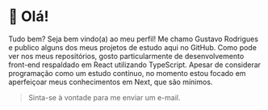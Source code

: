 <h1>👋 Olá!</h1>

<p>Tudo bem? Seja bem vindo(a) ao meu perfil! Me chamo Gustavo Rodrigues e publico alguns dos meus projetos de estudo aqui no GitHub. Como pode ver nos meus repositórios, gosto particularmente de desenvolvemento front-end respaldado em React utilizando TypeScript. Apesar de considerar programação como um estudo contínuo, no momento estou focado em aperfeiçoar meus conhecimentos em Next, que são mínimos.</p>

> Sinta-se à vontade para me enviar um e-mail.

